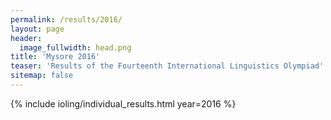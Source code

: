 ```yaml
---
permalink: /results/2016/
layout: page
header:
  image_fullwidth: head.png
title: 'Mysore 2016'
teaser: 'Results of the Fourteenth International Linguistics Olympiad'
sitemap: false
---
```


{% include ioling/individual_results.html year=2016 %}